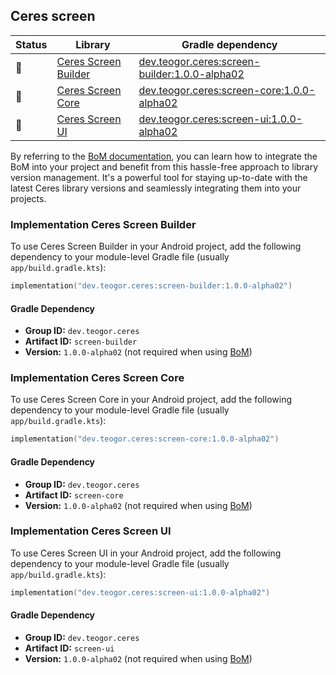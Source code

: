 ## Ceres screen

| Status | Library | Gradle dependency |
| ------ | ------- | ----------------- |
| 🧪 | [Ceres Screen Builder](/screen/builder) | [dev.teogor.ceres:screen-builder:1.0.0-alpha02](#implementation-ceres-screen-builder) |
| 🧪 | [Ceres Screen Core](/screen/core) | [dev.teogor.ceres:screen-core:1.0.0-alpha02](#implementation-ceres-screen-core) |
| 🧪 | [Ceres Screen UI](/screen/ui) | [dev.teogor.ceres:screen-ui:1.0.0-alpha02](#implementation-ceres-screen-ui) |

By referring to the [BoM documentation](/docs/bom/versions.md), you can learn how to integrate the BoM into your project and benefit from this hassle-free approach to library version management. It's a powerful tool for staying up-to-date with the latest Ceres library versions and seamlessly integrating them into your projects.


### Implementation Ceres Screen Builder

To use Ceres Screen Builder in your Android project, add the following dependency to your module-level Gradle file (usually `app/build.gradle.kts`):

```kotlin
implementation("dev.teogor.ceres:screen-builder:1.0.0-alpha02")
```

#### Gradle Dependency

- **Group ID:** `dev.teogor.ceres`
- **Artifact ID:** `screen-builder`
- **Version:** `1.0.0-alpha02` (not required when using [BoM](/docs/bom/versions.md))

### Implementation Ceres Screen Core

To use Ceres Screen Core in your Android project, add the following dependency to your module-level Gradle file (usually `app/build.gradle.kts`):

```kotlin
implementation("dev.teogor.ceres:screen-core:1.0.0-alpha02")
```

#### Gradle Dependency

- **Group ID:** `dev.teogor.ceres`
- **Artifact ID:** `screen-core`
- **Version:** `1.0.0-alpha02` (not required when using [BoM](/docs/bom/versions.md))

### Implementation Ceres Screen UI

To use Ceres Screen UI in your Android project, add the following dependency to your module-level Gradle file (usually `app/build.gradle.kts`):

```kotlin
implementation("dev.teogor.ceres:screen-ui:1.0.0-alpha02")
```

#### Gradle Dependency

- **Group ID:** `dev.teogor.ceres`
- **Artifact ID:** `screen-ui`
- **Version:** `1.0.0-alpha02` (not required when using [BoM](/docs/bom/versions.md))


